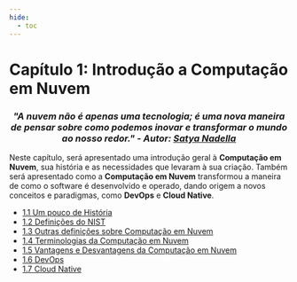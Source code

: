 ```yaml
---
hide:
  - toc
---
```


# Capítulo 1: Introdução a Computação em Nuvem

<h3 style="text-align: center; font-style: italic;">
"A nuvem não é apenas uma tecnologia; é uma nova maneira de pensar sobre como podemos inovar e transformar o mundo ao nosso redor." - Autor: <a href="https://www.linkedin.com/in/satyanadella/" target="_blank">Satya Nadella</a>
</h3>

Neste capítulo, será apresentado uma introdução geral à **Computação em Nuvem**, sua história e as necessidades que levaram à sua criação. Também será apresentado como a **Computação em Nuvem** transformou a maneira de como o software é desenvolvido e operado, dando origem a novos conceitos e paradigmas, como **DevOps** e **Cloud Native**.

- [1.1 Um pouco de História](./um-pouco-de-historia.md)
- [1.2 Definições do NIST](./definicoes-nist.md)
- [1.3 Outras definições sobre Computação em Nuvem](./outras-definicoes-sobre-computacao-em-nuvem.md)
- [1.4 Terminologias da Computação em Nuvem](./terminologias-da-computacao-em-nuvem.md)
- [1.5 Vantagens e Desvantagens da Computação em Nuvem](./vantagens-e-desvantagens-da-computacao-em-nuvem.md)
- [1.6 DevOps](./devops.md)
- [1.7 Cloud Native](./cloud-native.md)